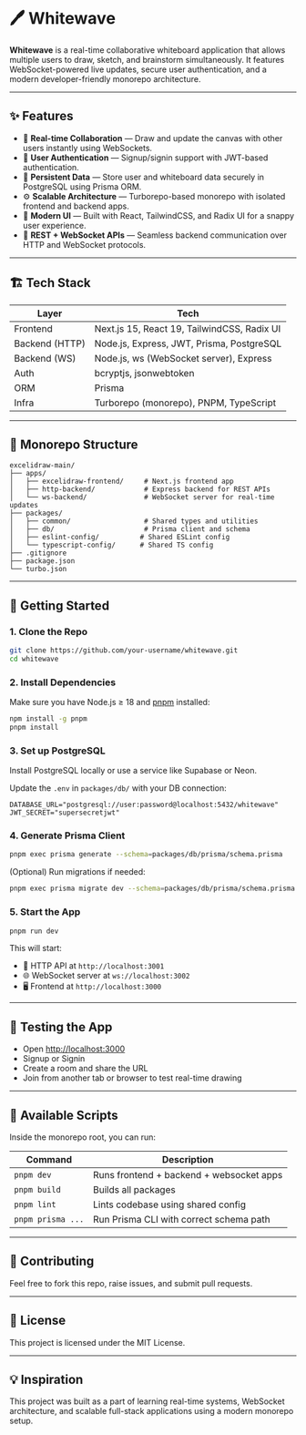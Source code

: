 # 🖊️ Whitewave

**Whitewave** is a real-time collaborative whiteboard application that allows multiple users to draw, sketch, and brainstorm simultaneously. It features WebSocket-powered live updates, secure user authentication, and a modern developer-friendly monorepo architecture.

---

## ✨ Features

- 🔄 **Real-time Collaboration** — Draw and update the canvas with other users instantly using WebSockets.
- 🔐 **User Authentication** — Signup/signin support with JWT-based authentication.
- 💾 **Persistent Data** — Store user and whiteboard data securely in PostgreSQL using Prisma ORM.
- ⚙️ **Scalable Architecture** — Turborepo-based monorepo with isolated frontend and backend apps.
- 🎨 **Modern UI** — Built with React, TailwindCSS, and Radix UI for a snappy user experience.
- 🔌 **REST + WebSocket APIs** — Seamless backend communication over HTTP and WebSocket protocols.

---

## 🏗️ Tech Stack

| Layer         | Tech                                                   |
|--------------|--------------------------------------------------------|
| Frontend      | Next.js 15, React 19, TailwindCSS, Radix UI           |
| Backend (HTTP)| Node.js, Express, JWT, Prisma, PostgreSQL             |
| Backend (WS)  | Node.js, ws (WebSocket server), Express               |
| Auth          | bcryptjs, jsonwebtoken                                |
| ORM           | Prisma                                                 |
| Infra         | Turborepo (monorepo), PNPM, TypeScript                |

---

## 📁 Monorepo Structure

```text
excelidraw-main/
├── apps/
│   ├── excelidraw-frontend/     # Next.js frontend app
│   ├── http-backend/            # Express backend for REST APIs
│   └── ws-backend/              # WebSocket server for real-time updates
├── packages/
│   ├── common/                  # Shared types and utilities
│   ├── db/                      # Prisma client and schema
│   ├── eslint-config/          # Shared ESLint config
│   └── typescript-config/      # Shared TS config
├── .gitignore
├── package.json
└── turbo.json
```

---

## 🚀 Getting Started

### 1. Clone the Repo

```bash
git clone https://github.com/your-username/whitewave.git
cd whitewave
```

### 2. Install Dependencies

Make sure you have Node.js ≥ 18 and [pnpm](https://pnpm.io/) installed:

```bash
npm install -g pnpm
pnpm install
```

### 3. Set up PostgreSQL

Install PostgreSQL locally or use a service like Supabase or Neon.

Update the `.env` in `packages/db/` with your DB connection:

```env
DATABASE_URL="postgresql://user:password@localhost:5432/whitewave"
JWT_SECRET="supersecretjwt"
```

### 4. Generate Prisma Client

```bash
pnpm exec prisma generate --schema=packages/db/prisma/schema.prisma
```

(Optional) Run migrations if needed:

```bash
pnpm exec prisma migrate dev --schema=packages/db/prisma/schema.prisma
```

### 5. Start the App

```bash
pnpm run dev
```

This will start:

- 🔌 HTTP API at `http://localhost:3001`
- 🌐 WebSocket server at `ws://localhost:3002`
- 🖥️ Frontend at `http://localhost:3000`

---

## 🧪 Testing the App

- Open [http://localhost:3000](http://localhost:3000)
- Signup or Signin
- Create a room and share the URL
- Join from another tab or browser to test real-time drawing

---

## 🧰 Available Scripts

Inside the monorepo root, you can run:

| Command           | Description                              |
|------------------|------------------------------------------|
| `pnpm dev`        | Runs frontend + backend + websocket apps |
| `pnpm build`      | Builds all packages                      |
| `pnpm lint`       | Lints codebase using shared config       |
| `pnpm prisma ...` | Run Prisma CLI with correct schema path  |


---

## 🤝 Contributing

Feel free to fork this repo, raise issues, and submit pull requests.

---

## 📄 License

This project is licensed under the MIT License.

---

## 💡 Inspiration

This project was built as a part of learning real-time systems, WebSocket architecture, and scalable full-stack applications using a modern monorepo setup.
